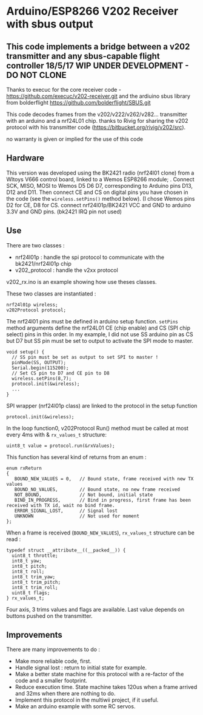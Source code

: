 Arduino/ESP8266 V202 Receiver with sbus output
==========
This code implements a bridge between a v202 transmitter and any sbus-capable flight controller
18/5/17 WIP UNDER DEVELOPMENT - DO NOT CLONE
--------------------
Thanks to execuc for the core receiver code - https://github.com/execuc/v202-receiver.git
and the ardiuino sbus library from bolderflight  https://github.com/bolderflight/SBUS.git

This code decodes frames from the v202/v222/v262/v282... transmitter with an arduino and a nrf24L01 chip.
thanks to Rivig for sharing the v202 protocol with his transmitter code (https://bitbucket.org/rivig/v202/src). 

no warranty is given or implied for the use of this code

Hardware
--------------------
This version was developed using the BK2421 radio (nrf24l01 clone) from a Wltoys V666 control board, linked to a Wemos ESP8266 module;
. Connect SCK, MISO, MOSI to Wemos D5 D6 D7, corresponding to Arduino pins D13, D12 and D11. Then connect CE and CS on digital pins you have chosen in the code (see the `wireless.setPins()` method below). (I chose Wemos pins D2 for CE, D8 for CS. connect nrf24l01p/BK2421  VCC and GND to arduino 3.3V and GND pins. (bk2421 IRQ pin not used)

Use
--------------------

There are two classes : 

 * nrf24l01p : handle the spi protocol to communicate with the bk2421/nrf24l01p chip
 * v202_protocol : handle the v2xx protocol
	
v202_rx.ino is an example showing how use theses classes.

These two classes are instantiated :
    
	nrf24l01p wireless; 
    v202Protocol protocol;

The nrf24l01 pins must be defined in arduino setup function. `setPins` method arguments define the nrf24L01 CE (chip enable) and CS (SPI chip select) pins in this order. In my example, I did not use SS arduino pin as CS but D7 but SS pin must be set to output to activate the SPI mode to master.

    void setup() {
      // SS pin must be set as output to set SPI to master !
      pinMode(SS, OUTPUT);
      Serial.begin(115200);
      // Set CS pin to D7 and CE pin to D8
      wireless.setPins(8,7);
      protocol.init(&wireless);
      ...
    }
	
SPI wrapper (nrf24l01p class) are linked to the protocol in the setup function

    protocol.init(&wireless);

In the loop function0, v202Protocol Run() method must be called at most every 4ms with & `rx_values_t` structure:

    uint8_t value = protocol.run(&rxValues); 
	
This function has several kind of returns from an enum :

    enum rxReturn
    {
       BOUND_NEW_VALUES = 0,   // Bound state, frame received with new TX values
       BOUND_NO_VALUES,        // Bound state, no new frame received
       NOT_BOUND,              // Not bound, initial state
       BIND_IN_PROGRESS,       // Bind in progress, first frame has been received with TX id, wait no bind frame.
       ERROR_SIGNAL_LOST,      // Signal lost
       UNKNOWN                 // Not used for moment
    };
	
When a frame is received (`BOUND_NEW_VALUES`), `rx_values_t` structure can be read :

    typedef struct __attribute__((__packed__)) {
      uint8_t throttle;
      int8_t yaw;
      int8_t pitch;
      int8_t roll;
      int8_t trim_yaw;
      int8_t trim_pitch;
      int8_t trim_roll;
      uint8_t flags;
    } rx_values_t;

Four axis, 3 trims values and flags are available. Last value depends on buttons pushed on the transmitter.
	
Improvements 
--------------------
	
 There are many improvements to do :
 
  * Make more reliable code, first.
  * Handle signal lost : return to initial state for example.
  * Make a better state machine for this protocol with a re-factor of the code and a smaller footprint.
  * Reduce execution time. State machine takes 120us when a frame arrived and 32ms when there are nothing to do.
  * Implement this protocol in the multiwii project, if it useful.
  * Make an arduino example with some RC servos.

 
 
